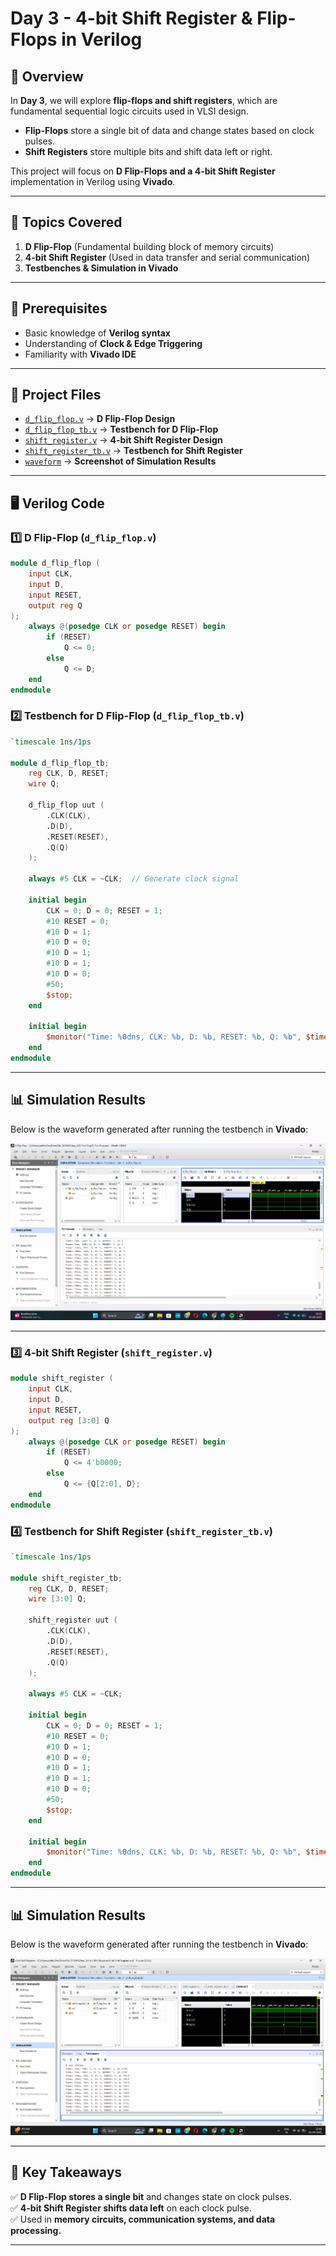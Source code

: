 # Day 3 - 4-bit Shift Register & Flip-Flops in Verilog

## 🚀 Overview
In **Day 3**, we will explore **flip-flops and shift registers**, which are fundamental sequential logic circuits used in VLSI design.

- **Flip-Flops** store a single bit of data and change states based on clock pulses.
- **Shift Registers** store multiple bits and shift data left or right.

This project will focus on **D Flip-Flops and a 4-bit Shift Register** implementation in Verilog using **Vivado**.

---

## 📌 Topics Covered
1. **D Flip-Flop** (Fundamental building block of memory circuits)
2. **4-bit Shift Register** (Used in data transfer and serial communication)
3. **Testbenches & Simulation in Vivado**

---

## 🔑 Prerequisites
- Basic knowledge of **Verilog syntax**
- Understanding of **Clock & Edge Triggering**
- Familiarity with **Vivado IDE**

---

## 📂 Project Files
- [`d_flip_flop.v`](d_flip_flop.v) → **D Flip-Flop Design**
- [`d_flip_flop_tb.v`](d_flip_flop_tb.v) → **Testbench for D Flip-Flop**
- [`shift_register.v`](shift_register.v) → **4-bit Shift Register Design**
- [`shift_register_tb.v`](shift_register_tb.v) → **Testbench for Shift Register**
- [`waveform`](https://github.com/adithyarg/VLSI-Learning-Journey/tree/3c71c5ab0cdc8ab66dfed6e5ce7bf4d24030a30e/Day_3/waveforms) → **Screenshot of Simulation Results**

---

## 🖥️ Verilog Code

### **1️⃣ D Flip-Flop (`d_flip_flop.v`)**
```verilog
module d_flip_flop (
    input CLK,
    input D,
    input RESET,
    output reg Q
);
    always @(posedge CLK or posedge RESET) begin
        if (RESET)
            Q <= 0;
        else
            Q <= D;
    end
endmodule
```

### **2️⃣ Testbench for D Flip-Flop (`d_flip_flop_tb.v`)**
```verilog
`timescale 1ns/1ps

module d_flip_flop_tb;
    reg CLK, D, RESET;
    wire Q;
    
    d_flip_flop uut (
        .CLK(CLK),
        .D(D),
        .RESET(RESET),
        .Q(Q)
    );
    
    always #5 CLK = ~CLK;  // Generate clock signal
    
    initial begin
        CLK = 0; D = 0; RESET = 1;
        #10 RESET = 0;
        #10 D = 1;
        #10 D = 0;
        #10 D = 1;
        #10 D = 1;
        #10 D = 0;
        #50;
        $stop;
    end
    
    initial begin
        $monitor("Time: %0dns, CLK: %b, D: %b, RESET: %b, Q: %b", $time, CLK, D, RESET, Q);
    end
endmodule
```
---

## 📊 Simulation Results
Below is the waveform generated after running the testbench in **Vivado**:

![Waveform Output](https://github.com/adithyarg/VLSI-Learning-Journey/blob/7d80819a57dd259c44671cbedf47a09fe77e6cd8/Day_3/waveforms/Screenshot%202025-04-03%20223357.png)

---

### **3️⃣ 4-bit Shift Register (`shift_register.v`)**
```verilog
module shift_register (
    input CLK,
    input D,
    input RESET,
    output reg [3:0] Q
);
    always @(posedge CLK or posedge RESET) begin
        if (RESET)
            Q <= 4'b0000;
        else
            Q <= {Q[2:0], D};
    end
endmodule
```

### **4️⃣ Testbench for Shift Register (`shift_register_tb.v`)**
```verilog
`timescale 1ns/1ps

module shift_register_tb;
    reg CLK, D, RESET;
    wire [3:0] Q;

    shift_register uut (
        .CLK(CLK),
        .D(D),
        .RESET(RESET),
        .Q(Q)
    );

    always #5 CLK = ~CLK;

    initial begin
        CLK = 0; D = 0; RESET = 1;
        #10 RESET = 0;
        #10 D = 1;
        #10 D = 0;
        #10 D = 1;
        #10 D = 1;
        #10 D = 0;
        #50;
        $stop;
    end

    initial begin
        $monitor("Time: %0dns, CLK: %b, D: %b, RESET: %b, Q: %b", $time, CLK, D, RESET, Q);
    end
endmodule
```

---

## 📊 Simulation Results
Below is the waveform generated after running the testbench in **Vivado**:

![Waveform Output](https://github.com/adithyarg/VLSI-Learning-Journey/blob/484238ee4f8756a660bad1e1d14c9849b7b734c2/Day_3/waveforms/Screenshot%202025-04-03%20224018.png)

---

## 📌 Key Takeaways
✅ **D Flip-Flop stores a single bit** and changes state on clock pulses.  
✅ **4-bit Shift Register shifts data left** on each clock pulse.  
✅ Used in **memory circuits, communication systems, and data processing.**  

---
